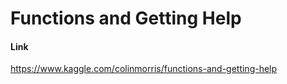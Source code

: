 
# Functions and Getting Help

#### Link
https://www.kaggle.com/colinmorris/functions-and-getting-help
